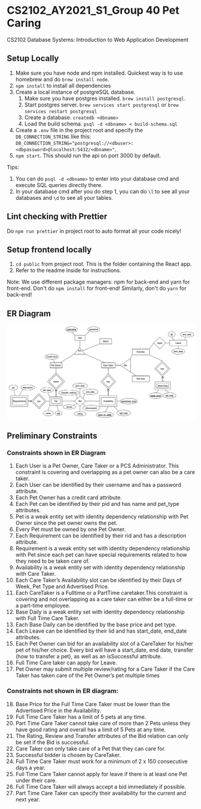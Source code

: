 # CS2102_AY2021_S1_Group 40 Pet Caring

CS2102 Database Systems: Introduction to Web Application Development

## Setup Locally

1. Make sure you have node and npm installed. Quickest way is to use homebrew and do `brew install node`.
2. `npm install` to install all dependencies
3. Create a local instance of postgreSQL database.
   1. Make sure you have postgres installed. `brew install postgresql`.
   2. Start postgres server. `brew services start postgresql` or `brew services restart postgresql`
   3. Create a database. `createdb <dbname>`
   4. Load the build schema. `psql -d <dbname> < build-schema.sql`
4. Create a `.env` file in the project root and specify the `DB_CONNECTION_STRING` like this: `DB_CONNECTION_STRING="postgresql://<dbuser>:<dbpassword>@localhost:5432/<dbname>"`.
5. `npm start`. This should run the api on port 3000 by default.

Tips:

1. You can do `psql -d <dbname>` to enter into your database cmd and execute SQL queries directly there.
2. In your database cmd after you do step 1, you can do `\l` to see all your databases and `\d` to see all your tables.

## Lint checking with Prettier

Do `npm run prettier` in project root to auto format all your code nicely!

## Setup frontend locally

1. `cd public` from project root. This is the folder containing the React app.
2. Refer to the readme inside for instructions.

Note: We use different package managers: npm for back-end and yarn for front-end.
Don't do `npm install` for front-end! Similarly, don't do `yarn` for back-end!

## ER Diagram

![ER Diagram](ER-Diagram.jpg)

## Preliminary Constraints

### Constraints shown in ER Diagram

1. Each User is a Pet Owner, Care Taker or a PCS Administrator. This constraint is covering and overlapping as a pet owner can also be a care taker.
2. Each User can be identified by their username and has a password attribute.
3. Each Pet Owner has a credit card attribute.
4. Each Pet can be identified by their pid and has name and pet_type attributes.
5. Pet is a weak entity set with identity dependency relationship with Pet Owner since the pet owner owns the pet.
6. Every Pet must be owned by one Pet Owner.
7. Each Requirement can be identified by their rid and has a description attribute.
8. Requirement is a weak entity set with identity dependency relationship with Pet since each pet can have special requirements related to how they need to be taken care of.
9. Availability is a weak entity set with identity dependency relationship with Care Taker.
10. Each Care Taker’s Availability slot can be identified by their Days of Week, Pet Type and Advertised Price.
11. Each CareTaker is a Fulltime or a PartTime caretaker.This constraint is covering and not overlapping as a care taker can either be a full-time or a part-time employee.
12. Base Daily is a weak entity set with identity dependency relationship with Full Time Care Taker.
13. Each Base Daily can be identified by the base price and pet type.
14. Each Leave can be identified by their lid and has start_date, end_date attributes.
15. Each Pet Owner can bid for an availability slot of a CareTaker for his/her pet of his/her choice. Every bid will have a start_date, end date, transfer (how to transfer a pet), as well as an isSuccessful attribute.
16. Full Time Care taker can apply for Leave.
17. Pet Owner may submit multiple review/rating for a Care Taker if the Care Taker has taken care of the Pet Owner’s pet multiple times

### Constraints not shown in ER diagram:

18. Base Price for the Full Time Care Taker must be lower than the Advertised
    Price in the Availability.
19. Full Time Care Taker has a limit of 5 pets at any time.
20. Part Time Care Taker cannot take care of more than 2 Pets unless they have good rating and overall has a limit of 5 Pets at any time.
21. The Rating, Review and Transfer attributes of the Bid relation can only be set if the Bid is successful.
22. Care Taker can only take care of a Pet that they can care for.
23. Successful bidder is chosen by CareTaker.
24. Full Time Care Taker must work for a minimum of 2 x 150 consecutive days a year.
25. Full Time Care Taker cannot apply for leave if there is at least one Pet under their care.
26. Full Time Care Taker will always accept a bid immediately if possible.
27. Part Time Care Taker can specify their availability for the current and next year.
